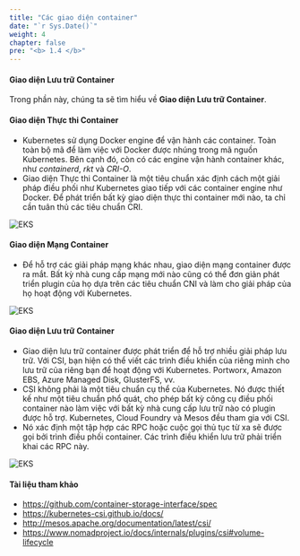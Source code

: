 ```yaml
---
title: "Các giao diện container"
date: "`r Sys.Date()`"
weight: 4
chapter: false
pre: "<b> 1.4 </b>"
---
```


#### Giao diện Lưu trữ Container

Trong phần này, chúng ta sẽ tìm hiểu về **Giao diện Lưu trữ Container**.

#### Giao diện Thực thi Container

- Kubernetes sử dụng Docker engine để vận hành các container. Toàn toàn bộ mã để làm việc với Docker được nhúng trong mã nguồn Kubernetes. Bên cạnh đó, còn có các engine vận hành container khác, như _containerd_, _rkt_ và _CRI-O_.
- Giao diện Thực thi Container là một tiêu chuẩn xác định cách một giải pháp điều phối như Kubernetes giao tiếp với các container engine như Docker. Để phát triển bất kỳ giao diện thực thi container mới nào, ta chỉ cần tuân thủ các tiêu chuẩn CRI.

![EKS](/images/part1/1-4/00011.png?featherlight=false&width=90pc)

#### Giao diện Mạng Container

- Để hỗ trợ các giải pháp mạng khác nhau, giao diện mạng container được ra mắt. Bất kỳ nhà cung cấp mạng mới nào cũng có thể đơn giản phát triển plugin của họ dựa trên các tiêu chuẩn CNI và làm cho giải pháp của họ hoạt động với Kubernetes.

![EKS](/images/part1/1-4/00012.png?featherlight=false&width=90pc)

#### Giao diện Lưu trữ Container

- Giao diện lưu trữ container được phát triển để hỗ trợ nhiều giải pháp lưu trữ. Với CSI, bạn hiện có thể viết các trình điều khiển của riêng mình cho lưu trữ của riêng bạn để hoạt động với Kubernetes. Portworx, Amazon EBS, Azure Managed Disk, GlusterFS, vv.
- CSI không phải là một tiêu chuẩn cụ thể của Kubernetes. Nó được thiết kế như một tiêu chuẩn phổ quát, cho phép bất kỳ công cụ điều phối container nào làm việc với bất kỳ nhà cung cấp lưu trữ nào có plugin được hỗ trợ. Kubernetes, Cloud Foundry và Mesos đều tham gia với CSI.
- Nó xác định một tập hợp các RPC hoặc cuộc gọi thủ tục từ xa sẽ được gọi bởi trình điều phối container. Các trình điều khiển lưu trữ phải triển khai các RPC này.

![EKS](/images/part1/1-4/00013.png?featherlight=false&width=90pc)

#### Tài liệu tham khảo

- https://github.com/container-storage-interface/spec
- https://kubernetes-csi.github.io/docs/
- http://mesos.apache.org/documentation/latest/csi/
- https://www.nomadproject.io/docs/internals/plugins/csi#volume-lifecycle